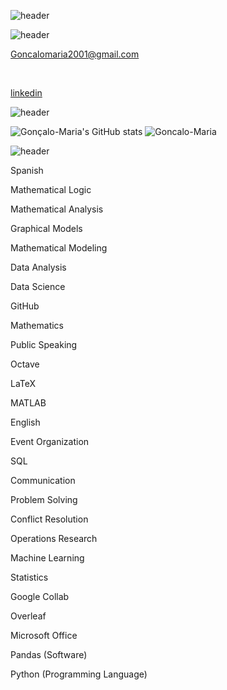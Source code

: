 ![header](https://capsule-render.vercel.app/api?type=transparent&height=75&section=header&text=Gonçalo%20Mendes%20Maria&fontSize=50&fontColor=3a2961&fontAlign=50&desc=Aspiring%20Data%20Analyst&descAlignY=82&descAlign=53&animation=fadeIn) 

![header](https://capsule-render.vercel.app/api?type=transparent&height=75&section=header&text=Social%20Media&fontSize=20&fontColor=3a2961&animation=twinkling&fontAlign=50)

Goncalomaria2001@gmail.com

<br>

[linkedin](https://www.linkedin.com/in/goncalo-mendes-maria/)

 ![header](https://capsule-render.vercel.app/api?type=transparent&height=75&section=header&text=Metrics&fontSize=20&fontColor=3a2961&animation=twinkling&fontAlign=50)

 ![Gonçalo-Maria's GitHub stats](https://github-readme-stats.vercel.app/api?username=Goncalo-Maria-2001&include_all_commits=true&count_private=true)
 ![Goncalo-Maria](https://github-readme-stats.vercel.app/api/top-langs/?username=Goncalo-Maria-2001&layout=compact&theme=default&card_width=275&langs_count=10&hide=C,CMake)
 

 ![header](https://capsule-render.vercel.app/api?type=transparent&height=75&section=header&text=skills%20and%20tools&fontSize=20&fontColor=3a2961&animation=twinkling&fontAlign=50)
   
   
Spanish

Mathematical Logic

Mathematical Analysis

Graphical Models

Mathematical Modeling

Data Analysis

Data Science

GitHub

Mathematics

Public Speaking

Octave

LaTeX

MATLAB

English

Event Organization

SQL

Communication

Problem Solving

Conflict Resolution

Operations Research

Machine Learning

Statistics

Google Collab

Overleaf

Microsoft Office

Pandas (Software)

Python (Programming Language)

